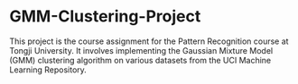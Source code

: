 # GMM-Clustering-Project
This project is the course assignment for the Pattern Recognition course at Tongji University. It involves implementing the Gaussian Mixture Model (GMM) clustering algorithm on various datasets from the UCI Machine Learning Repository.

